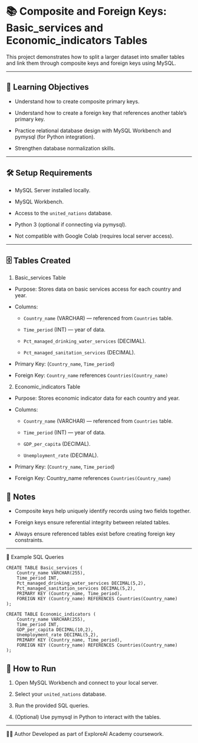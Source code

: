 # 📚 Composite and Foreign Keys: Basic_services and Economic_indicators Tables
This project demonstrates how to split a larger dataset into smaller tables and link them through composite keys and foreign keys using MySQL.

---
## 🧠 Learning Objectives
- Understand how to create composite primary keys.

- Understand how to create a foreign key that references another table’s primary key.

- Practice relational database design with MySQL Workbench and pymysql (for Python integration).

- Strengthen database normalization skills.

---
## 🛠️ Setup Requirements
- MySQL Server installed locally.

- MySQL Workbench.

- Access to the `united_nations` database.

- Python 3 (optional if connecting via pymysql).

- Not compatible with Google Colab (requires local server access).

---
## 🗄️ Tables Created
1. Basic_services Table
- Purpose: Stores data on basic services access for each country and year.

- Columns:

  - `Country_name` (VARCHAR) — referenced from `Countries` table.
  
  - `Time_period` (INT) — year of data.
  
  - `Pct_managed_drinking_water_services` (DECIMAL).
  
  - `Pct_managed_sanitation_services` (DECIMAL).

- Primary Key: (`Country_name`, `Time_period`)

- Foreign Key: `Country_name` references `Countries(Country_name)`

2. Economic_indicators Table
- Purpose: Stores economic indicator data for each country and year.

- Columns:

  - `Country_name` (VARCHAR) — referenced from `Countries` table.
  
  - `Time_period` (INT) — year of data.
  
  - `GDP_per_capita` (DECIMAL).
  
  - `Unemployment_rate` (DECIMAL).

- Primary Key: (`Country_name`, `Time_period`)

- Foreign Key: Country_name references `Countries(Country_name`)

## 📌 Notes
- Composite keys help uniquely identify records using two fields together.

- Foreign keys ensure referential integrity between related tables.

- Always ensure referenced tables exist before creating foreign key constraints.

---

📸 Example SQL Queries
```
CREATE TABLE Basic_services (
    Country_name VARCHAR(255),
    Time_period INT,
    Pct_managed_drinking_water_services DECIMAL(5,2),
    Pct_managed_sanitation_services DECIMAL(5,2),
    PRIMARY KEY (Country_name, Time_period),
    FOREIGN KEY (Country_name) REFERENCES Countries(Country_name)
);

CREATE TABLE Economic_indicators (
    Country_name VARCHAR(255),
    Time_period INT,
    GDP_per_capita DECIMAL(10,2),
    Unemployment_rate DECIMAL(5,2),
    PRIMARY KEY (Country_name, Time_period),
    FOREIGN KEY (Country_name) REFERENCES Countries(Country_name)
);
```

## 📖 How to Run
1. Open MySQL Workbench and connect to your local server.

2. Select your `united_nations` database.

3. Run the provided SQL queries.

4. (Optional) Use pymysql in Python to interact with the tables.

---
👩‍💻 Author
Developed as part of ExploreAI Academy coursework.




